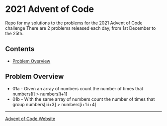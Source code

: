 # 2021 Advent of Code

Repo for my solutions to the problems for the 2021 Advent of Code challenge
There are 2 problems released each day, from 1st December to the 25th. 

## Contents
- [Problem Overview](#problem-overview)

## Problem Overview
- 01a - Given an array of numbers count the number of times that numbers[i] > numbers[i+1]
- 01b - With the same array of numbers count the number of times that group numbers[i:i+3] > numbers[i+1:i+4]   

---

[Advent of Code Website](https://adventofcode.com/)